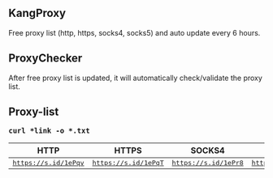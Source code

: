 ## KangProxy
Free proxy list (http, https, socks4, socks5) and auto update every 6 hours.

## ProxyChecker
After free proxy list is updated, it will automatically check/validate the proxy list.

## Proxy-list
<tt><b>curl *link -o *.txt</b></tt> <br/>

| HTTP | HTTPS | SOCKS4 | SOCKS5 | <b>GoodProxy/Checked*</b> |
|:-------------------------:|:-------------------------:|:-------------------------:|:-------------------------:|:-------------------------:|
| <tt>https://s.id/1ePqv</tt>| <tt>https://s.id/1ePqT</tt> | <tt>https://s.id/1ePr8</tt> | <tt>https://s.id/1ePre</tt> | <tt>https://s.id/1ePy6</tt> |
